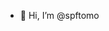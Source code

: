 - 👋 Hi, I’m @spftomo

<!---
spftomo/spftomo is a ✨ special ✨ repository because its `README.md` (this file) appears on your GitHub profile.
You can click the Preview link to take a look at your changes.
---
